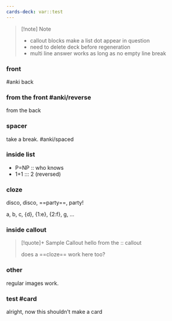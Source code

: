 ```yaml
---
cards-deck: var::test
---
```




> [!note] Note
> - callout blocks make a list dot appear in question
> - need to delete deck before regeneration
> - multi line answer works as long as no empty line break
>   


### front 
#anki
back

### from the front #anki/reverse 
from the back

### spacer
take a break. #anki/spaced

### inside list
- P=NP :: who knows
- 1+1 ::: 2 (reversed)

### cloze
disco, disco, ==party==, party!

a, b, c, {d}, {1:e}, {2:f}, g, ...

### inside callout
> [!quote]+ Sample Callout
> hello from the :: callout
> 
> does a ==cloze== work here too?
> 


### other
regular images work.



### test #card
alright, now this shouldn't make a card


